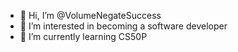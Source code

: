 - 👋 Hi, I’m @VolumeNegateSuccess
- 👀 I’m interested in becoming a software developer
- 🌱 I’m currently learning CS50P
<!---
volumenegatesuccess/volumenegatesuccess is a ✨ special ✨ repository because its `README.md` (this file) appears on your GitHub profile.
You can click the Preview link to take a look at your changes.
--->
